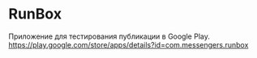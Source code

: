 # RunBox
Приложение для тестирования публикации в Google Play.
https://play.google.com/store/apps/details?id=com.messengers.runbox
